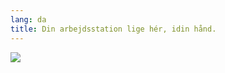 ```yaml
---
lang: da
title: Din arbejdsstation lige hér, idin hånd.
---
```


<img src="Images/earth.png" />




